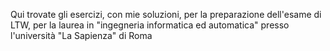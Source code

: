 Qui trovate gli esercizi, con mie soluzioni, per la preparazione dell'esame di LTW, per la laurea in "ingegneria informatica ed
automatica" presso l'università "La Sapienza" di Roma
